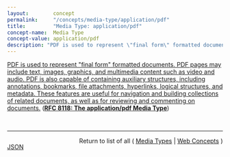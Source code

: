 ```yaml
---
layout:        concept
permalink:     "/concepts/media-type/application/pdf"
title:         "Media Type: application/pdf"
concept-name:  Media Type
concept-value: application/pdf
description: "PDF is used to represent \"final form\" formatted documents. PDF pages may include text, images, graphics, and multimedia content such as video and audio. PDF is also capable of containing auxiliary structures, including annotations, bookmarks, file attachments, hyperlinks, logical structures, and metadata. These features are useful for navigation and building collections of related documents, as well as for reviewing and commenting on documents."
---
```


[PDF is used to represent "final form" formatted documents. PDF pages may include text, images, graphics, and multimedia content such as video and audio. PDF is also capable of containing auxiliary structures, including annotations, bookmarks, file attachments, hyperlinks, logical structures, and metadata. These features are useful for navigation and building collections of related documents, as well as for reviewing and commenting on documents.](http://tools.ietf.org/html/rfc8118#section-1 "Read documentation for Media Type &#34;application/pdf&#34;") (**[RFC 8118: The application/pdf Media Type](/specs/IETF/RFC/8118 "The Portable Document Format (PDF) is an ISO standard (ISO 32000-1:2008) defining a final-form document representation language in use for document exchange, including on the Internet, since 1993. This document provides an overview of the PDF format and updates the media type registration of &#34;application/pdf&#34;.")**)

<br/>
<hr/>

<p style="float : left"><a href="./application/pdf.json" title="JSON representing this particular Web Concept value">JSON</a></p>
<p style="text-align: right">Return to list of all ( <a href="../media-type/">Media Types</a> | <a href="../">Web Concepts</a> )</p>
